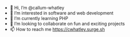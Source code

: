 - 👋 Hi, I’m @callum-whatley
- 👀 I’m interested in software and web development
- 🌱 I’m currently learning PHP
- 💞️ I’m looking to collaborate on fun and exciting projects
- 📫 How to reach me https://cwhatley.surge.sh

<!---
callum-whatley/callum-whatley is a ✨ special ✨ repository because its `README.md` (this file) appears on your GitHub profile.
You can click the Preview link to take a look at your changes.
--->

